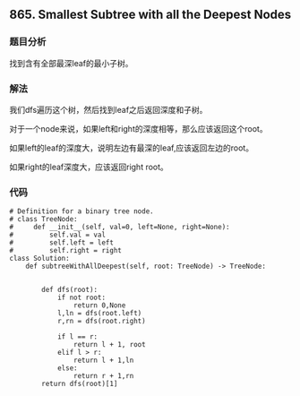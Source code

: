 ## 865. Smallest Subtree with all the Deepest Nodes

### 题目分析
找到含有全部最深leaf的最小子树。

### 解法
我们dfs遍历这个树，然后找到leaf之后返回深度和子树。

对于一个node来说，如果left和right的深度相等，那么应该返回这个root。

如果left的leaf的深度大，说明左边有最深的leaf,应该返回左边的root。

如果right的leaf深度大，应该返回right root。

### 代码
```
# Definition for a binary tree node.
# class TreeNode:
#     def __init__(self, val=0, left=None, right=None):
#         self.val = val
#         self.left = left
#         self.right = right
class Solution:
    def subtreeWithAllDeepest(self, root: TreeNode) -> TreeNode:
        
        
        def dfs(root):
            if not root:
                return 0,None
            l,ln = dfs(root.left)
            r,rn = dfs(root.right)
            
            if l == r:
                return l + 1, root
            elif l > r:
                return l + 1,ln
            else:
                return r + 1,rn
        return dfs(root)[1]
```
